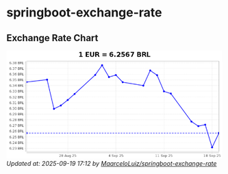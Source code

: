 # springboot-exchange-rate

<!-- EXCHANGE-RATE-START -->
## Exchange Rate Chart

![Exchange Rate Chart](charts/chart.png)*Updated at: 2025-09-19 17:12 by [MaarceloLuiz/springboot-exchange-rate](https://github.com/MaarceloLuiz/springboot-exchange-rate)*


<!-- EXCHANGE-RATE-END -->